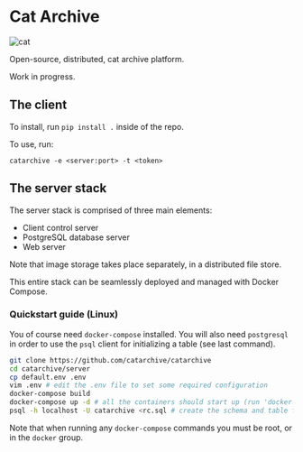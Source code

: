 # Cat Archive

![cat](https://avatars2.githubusercontent.com/u/73047212?s=200&v=4)

Open-source, distributed, cat archive platform.

Work in progress.

## The client

To install, run `pip install .` inside of the repo.

To use, run:

```
catarchive -e <server:port> -t <token>
```

## The server stack

The server stack is comprised of three main elements:

- Client control server
- PostgreSQL database server
- Web server

Note that image storage takes place separately, in a distributed file store.

This entire stack can be seamlessly deployed and managed with Docker Compose.

### Quickstart guide (Linux)

You of course need `docker-compose` installed. You will also need `postgresql` in order to use the `psql` client for initializing a table (see last command).

```bash
git clone https://github.com/catarchive/catarchive
cd catarchive/server
cp default.env .env
vim .env # edit the .env file to set some required configuration
docker-compose build
docker-compose up -d # all the containers should start up (run 'docker ps' to see them)
psql -h localhost -U catarchive <rc.sql # create the schema and table for the database
```

Note that when running any `docker-compose` commands you must be root, or in the `docker` group.
